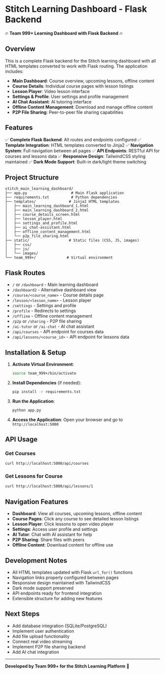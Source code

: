 # Stitch Learning Dashboard - Flask Backend

🔥 **Team 999+ Learning Dashboard with Flask Backend** 🔥

## Overview

This is a complete Flask backend for the Stitch learning dashboard with all HTML templates converted to work with Flask routing. The application includes:

- **Main Dashboard**: Course overview, upcoming lessons, offline content
- **Course Details**: Individual course pages with lesson listings
- **Lesson Player**: Video lesson interface
- **Settings & Profile**: User settings and profile management
- **AI Chat Assistant**: AI tutoring interface
- **Offline Content Management**: Download and manage offline content
- **P2P File Sharing**: Peer-to-peer file sharing capabilities

## Features

✅ **Complete Flask Backend**: All routes and endpoints configured
✅ **Template Integration**: HTML templates converted to Jinja2 
✅ **Navigation System**: Full navigation between all pages
✅ **API Endpoints**: RESTful API for courses and lessons data
✅ **Responsive Design**: TailwindCSS styling maintained
✅ **Dark Mode Support**: Built-in dark/light theme switching

## Project Structure

```
stitch_main_learning_dashboard/
├── app.py                    # Main Flask application
├── requirements.txt          # Python dependencies
├── templates/               # Jinja2 HTML templates
│   ├── main_learning_dashboard_1.html
│   ├── main_learning_dashboard_2.html
│   ├── course_details_screen.html
│   ├── lesson_player.html
│   ├── settings_and_profile.html
│   ├── ai_chat-assistant.html
│   ├── offline_content_management.html
│   └── p2p_file_sharing.html
├── static/                  # Static files (CSS, JS, images)
│   ├── css/
│   ├── js/
│   └── images/
└── team_999+/              # Virtual environment
```

## Flask Routes

- `/` or `/dashboard` - Main learning dashboard
- `/dashboard2` - Alternative dashboard view  
- `/course/<course_name>` - Course details page
- `/lesson/<lesson_name>` - Lesson player
- `/settings` - Settings and profile
- `/profile` - Redirects to settings
- `/offline` - Offline content management
- `/p2p` or `/sharing` - P2P file sharing
- `/ai-tutor` or `/ai-chat` - AI chat assistant
- `/api/courses` - API endpoint for courses data
- `/api/lessons/<course_id>` - API endpoint for lessons data

## Installation & Setup

1. **Activate Virtual Environment**:
   ```bash
   source team_999+/bin/activate
   ```

2. **Install Dependencies** (if needed):
   ```bash
   pip install -r requirements.txt
   ```

3. **Run the Application**:
   ```bash
   python app.py
   ```

4. **Access the Application**:
   Open your browser and go to `http://localhost:5000`

## API Usage

### Get Courses
```bash
curl http://localhost:5000/api/courses
```

### Get Lessons for Course
```bash
curl http://localhost:5000/api/lessons/1
```

## Navigation Features

- **Dashboard**: View all courses, upcoming lessons, offline content
- **Course Pages**: Click any course to see detailed lesson listings
- **Lesson Player**: Click lessons to open video player
- **Settings**: Access user profile and settings
- **AI Tutor**: Chat with AI assistant for help
- **P2P Sharing**: Share files with peers
- **Offline Content**: Download content for offline use

## Development Notes

- All HTML templates updated with Flask `url_for()` functions
- Navigation links properly configured between pages
- Responsive design maintained with TailwindCSS
- Dark mode support preserved
- API endpoints ready for frontend integration
- Extensible structure for adding new features

## Next Steps

- Add database integration (SQLite/PostgreSQL)
- Implement user authentication
- Add file upload functionality
- Connect real video streaming
- Implement P2P file sharing backend
- Add AI chat integration

---

**Developed by Team 999+ for the Stitch Learning Platform** 🚀
